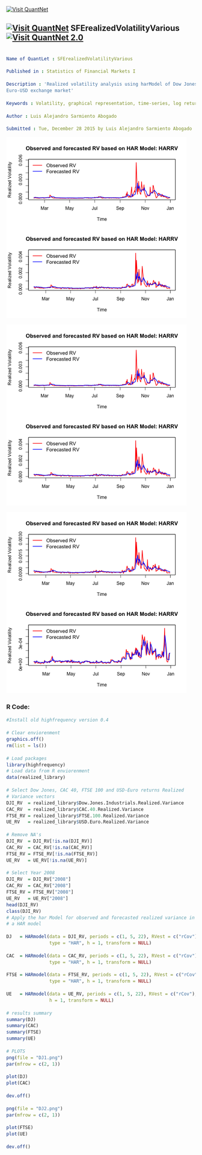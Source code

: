 
[<img src="https://github.com/QuantLet/Styleguide-and-FAQ/blob/master/pictures/banner.png" width="888" alt="Visit QuantNet">](http://quantlet.de/)

## [<img src="https://github.com/QuantLet/Styleguide-and-FAQ/blob/master/pictures/qloqo.png" alt="Visit QuantNet">](http://quantlet.de/) **SFErealizedVolatilityVarious** [<img src="https://github.com/QuantLet/Styleguide-and-FAQ/blob/master/pictures/QN2.png" width="60" alt="Visit QuantNet 2.0">](http://quantlet.de/)

```yaml

Name of QuantLet : SFErealizedVolatilityVarious

Published in : Statistics of Financial Markets I

Description : 'Realized volatility analysis using harModel of Dow Jones, CAC 50, FTSE 100 and
Euro-USD exchange market'

Keywords : Volatility, graphical representation, time-series, log returns, variance

Author : Luis Alejandro Sarmiento Abogado

Submitted : Tue, December 28 2015 by Luis Alejandro Sarmiento Abogado

```

![Picture1](DJ1.png)

![Picture2](DJ1A.png)

![Picture3](DJ2.png)


### R Code:
```r
#Install old highfrequency version 0.4

# Clear enviorenment
graphics.off()
rm(list = ls())

# Load packages
library(highfrequency)
# Load data from R enviorenment
data(realized_library)

# Select Dow Jones, CAC 40, FTSE 100 and USD-Euro returns Realized
# Variance vectors
DJI_RV  = realized_library$Dow.Jones.Industrials.Realized.Variance
CAC_RV  = realized_library$CAC.40.Realized.Variance
FTSE_RV = realized_library$FTSE.100.Realized.Variance
UE_RV   = realized_library$USD.Euro.Realized.Variance

# Remove NA's
DJI_RV  = DJI_RV[!is.na(DJI_RV)]
CAC_RV  = CAC_RV[!is.na(CAC_RV)]
FTSE_RV = FTSE_RV[!is.na(FTSE_RV)]
UE_RV   = UE_RV[!is.na(UE_RV)]

# Select Year 2008
DJI_RV  = DJI_RV["2008"]
CAC_RV  = CAC_RV["2008"]
FTSE_RV = FTSE_RV["2008"]
UE_RV   = UE_RV["2008"]
head(DJI_RV)
class(DJI_RV)
# Apply the har Model for observed and forecasted realized variance in
# a HAR model

DJ   = HARmodel(data = DJI_RV, periods = c(1, 5, 22), RVest = c("rCov"), 
                type = "HAR", h = 1, transform = NULL)

CAC  = HARmodel(data = CAC_RV, periods = c(1, 5, 22), RVest = c("rCov"), 
                type = "HAR", h = 1, transform = NULL)

FTSE = HARmodel(data = FTSE_RV, periods = c(1, 5, 22), RVest = c("rCov"), 
                type = "HAR", h = 1, transform = NULL)

UE   = HARmodel(data = UE_RV, periods = c(1, 5, 22), RVest = c("rCov"), type = "HAR", 
                h = 1, transform = NULL)

# results summary
summary(DJ)
summary(CAC)
summary(FTSE)
summary(UE)

# PLOTS
png(file = "DJ1.png")
par(mfrow = c(2, 1))

plot(DJ)
plot(CAC)

dev.off()

png(file = "DJ2.png")
par(mfrow = c(2, 1))

plot(FTSE)
plot(UE)

dev.off()



```
